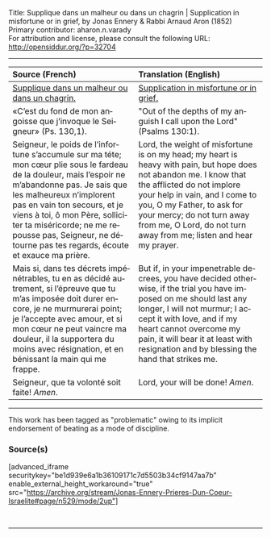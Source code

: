 <html>
<head></head>
<body>
Title: Supplique dans un malheur ou dans un chagrin | Supplication in misfortune or in grief, by Jonas Ennery & Rabbi Arnaud Aron (1852)<br />
Primary contributor: aharon.n.varady<br />
For attribution and license, please consult the following URL: <a href="http://opensiddur.org/?p=32704">http://opensiddur.org/?p=32704</a>
<p />
<hr />

<table style="margin-left: auto;margin-right: auto;" class="draggable">
<thead><tr><th id="x" style="text-align: left;">Source (French)</th><th style="text-align: left;">Translation (English)</th></tr></thead>
<tbody>
<tr><td style="vertical-align:top;">
<div class="french" lang="fr">
<u>Supplique dans un malheur ou dans un chagrin.</u>
</span></div></td>
 
<td style="vertical-align:top;">
<div class="english" lang="en">
<u>Supplication in misfortune or in grief.</u>
</div></td></tr>


<tr><td style="vertical-align:top;">
<div class="french" lang="fr">
«C’est du fond de mon angoisse que j’invoque le Seigneur» <span class="citation">(Ps. 130,1)</span>.
</span></div></td>
 
<td style="vertical-align:top;">
<div class="english" lang="en">
"Out of the depths of my anguish I call upon the Lord" <span class="citation">(Psalms 130:1)</span>.
</div></td></tr>


<tr><td style="vertical-align:top;">
<div class="french" lang="fr">
Seigneur, le poids de l’infortune s’accumule sur ma téte; mon cœur plie sous le fardeau de la douleur, mais l’espoir ne m’abandonne pas. Je sais que les malheureux n’implorent pas en vain ton secours, et je viens à toi, ô mon Père, solliciter ta miséricorde; ne me repousse pas, Seigneur, ne détourne pas tes regards, écoute et exauce ma prière.
</span></div></td>
 
<td style="vertical-align:top;">
<div class="english" lang="en">
Lord, the weight of misfortune is on my head; my heart is heavy with pain, but hope does not abandon me. I know that the afflicted do not implore your help in vain, and I come to you, O my Father, to ask for your mercy; do not turn away from me, O Lord, do not turn away from me; listen and hear my prayer.
</div></td></tr>


<tr><td style="vertical-align:top;">
<div class="french" lang="fr">
Mais si, dans tes décrets impénétrables, tu en as décidé autrement, si l’épreuve que tu m’as imposée doit durer encore, je ne murmurerai point; je l’accepte avec amour, et si mon cœur ne peut vaincre ma douleur, il la supportera du moins avec résignation, et en bénissant la main qui me frappe.
</span></div></td>
 
<td style="vertical-align:top;">
<div class="english" lang="en">
But if, in your impenetrable decrees, you have decided otherwise, if the trial you have imposed on me should last any longer, I will not murmur; I accept it with love, and if my heart cannot overcome my pain, it will bear it at least with resignation and by blessing the hand that strikes me.
</div></td></tr>


<tr><td style="vertical-align:top;">
<div class="french" lang="fr">
Seigneur, que ta volonté soit faite! <em>Amen</em>.
</span></div></td>
 
<td style="vertical-align:top;">
<div class="english" lang="en">
Lord, your will be done! <em>Amen</em>.
</div></td></tr>
</tbody></table>

<hr />

This work has been tagged as "problematic" owing to its implicit endorsement of beating as a mode of discipline.

<h3>Source(s)</h3>

[advanced_iframe securitykey="be1d939e6a1b36109171c7d5503b34cf9147aa7b" enable_external_height_workaround="true" src="https://archive.org/stream/Jonas-Ennery-Prieres-Dun-Coeur-Israelite#page/n529/mode/2up"]

&nbsp;

<hr />

&nbsp;
</body>
</html>